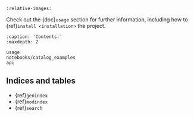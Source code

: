 ```{include} ../../README.md
:relative-images:
```

Check out the {doc}`usage` section for further information, including how to
{ref}`install <installation>` the project.

```{toctree}
:caption: 'Contents:'
:maxdepth: 2

usage
notebooks/catalog_examples
api
```

## Indices and tables

- {ref}`genindex`
- {ref}`modindex`
- {ref}`search`
